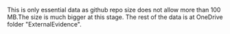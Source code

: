 This is only essential data as github repo size does not allow more than 100 MB.The size is much bigger at this stage. The rest of the data is at OneDrive folder "ExternalEvidence".
